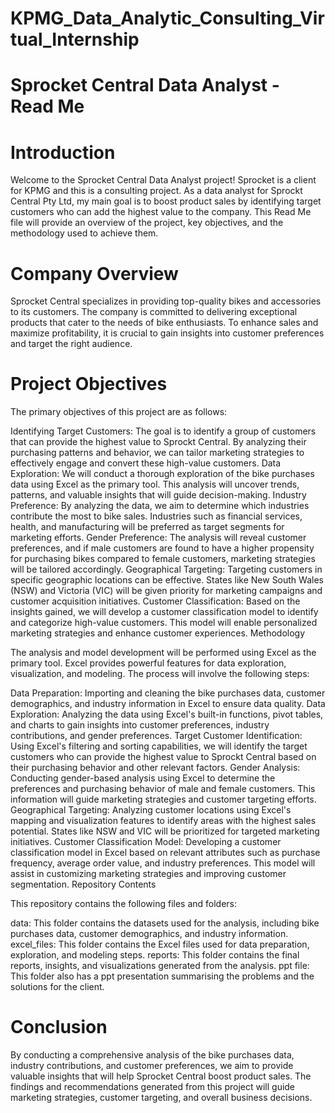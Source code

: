 # KPMG_Data_Analytic_Consulting_Virtual_Internship

# Sprocket Central Data Analyst - Read Me

# Introduction

Welcome to the Sprocket Central Data Analyst project! Sprocket is a client for KPMG and this is a consulting project. As a data analyst for Sprockt Central Pty Ltd, my main goal is to boost product sales by identifying target customers who can add the highest value to the company. This Read Me file will provide an overview of the project, key objectives, and the methodology used to achieve them.

# Company Overview

Sprocket Central specializes in providing top-quality bikes and accessories to its customers. The company is committed to delivering exceptional products that cater to the needs of bike enthusiasts. To enhance sales and maximize profitability, it is crucial to gain insights into customer preferences and target the right audience.

# Project Objectives

The primary objectives of this project are as follows:

Identifying Target Customers: The goal is to identify a group of customers that can provide the highest value to Sprockt Central. By analyzing their purchasing patterns and behavior, we can tailor marketing strategies to effectively engage and convert these high-value customers.
Data Exploration: We will conduct a thorough exploration of the bike purchases data using Excel as the primary tool. This analysis will uncover trends, patterns, and valuable insights that will guide decision-making.
Industry Preference: By analyzing the data, we aim to determine which industries contribute the most to bike sales. Industries such as financial services, health, and manufacturing will be preferred as target segments for marketing efforts.
Gender Preference: The analysis will reveal customer preferences, and if male customers are found to have a higher propensity for purchasing bikes compared to female customers, marketing strategies will be tailored accordingly.
Geographical Targeting: Targeting customers in specific geographic locations can be effective. States like New South Wales (NSW) and Victoria (VIC) will be given priority for marketing campaigns and customer acquisition initiatives.
Customer Classification: Based on the insights gained, we will develop a customer classification model to identify and categorize high-value customers. This model will enable personalized marketing strategies and enhance customer experiences.
Methodology

The analysis and model development will be performed using Excel as the primary tool. Excel provides powerful features for data exploration, visualization, and modeling. The process will involve the following steps:

Data Preparation: Importing and cleaning the bike purchases data, customer demographics, and industry information in Excel to ensure data quality.
Data Exploration: Analyzing the data using Excel's built-in functions, pivot tables, and charts to gain insights into customer preferences, industry contributions, and gender preferences.
Target Customer Identification: Using Excel's filtering and sorting capabilities, we will identify the target customers who can provide the highest value to Sprockt Central based on their purchasing behavior and other relevant factors.
Gender Analysis: Conducting gender-based analysis using Excel to determine the preferences and purchasing behavior of male and female customers. This information will guide marketing strategies and customer targeting efforts.
Geographical Targeting: Analyzing customer locations using Excel's mapping and visualization features to identify areas with the highest sales potential. States like NSW and VIC will be prioritized for targeted marketing initiatives.
Customer Classification Model: Developing a customer classification model in Excel based on relevant attributes such as purchase frequency, average order value, and industry preferences. This model will assist in customizing marketing strategies and improving customer segmentation.
Repository Contents

This repository contains the following files and folders:

data: This folder contains the datasets used for the analysis, including bike purchases data, customer demographics, and industry information.
excel_files: This folder contains the Excel files used for data preparation, exploration, and modeling steps.
reports: This folder contains the final reports, insights, and visualizations generated from the analysis.
ppt file: This folder also has a ppt presentation summarising the problems and the solutions for the client. 

# Conclusion

By conducting a comprehensive analysis of the bike purchases data, industry contributions, and customer preferences, we aim to provide valuable insights that will help Sprocket Central boost product sales. The findings and recommendations generated from this project will guide marketing strategies, customer targeting, and overall business decisions.


